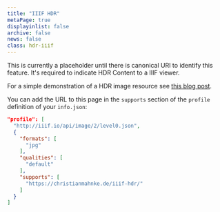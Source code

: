 ```yaml
---
title: "IIIF HDR"
metaPage: true
displayinlist: false
archive: false
news: false
class: hdr-iiif
---
```


This is currently a placeholder until there is canonical URI to identify this feature. It's required to indicate HDR Content to a IIIF viewer.

For a simple demonstration of a HDR image resource see [this blog post](/en/post/hdr-iiif/).

You can add the URL to this page in the `supports` section of the `profile` definition of your `info.json`:

```json
"profile": [
  "http://iiif.io/api/image/2/level0.json",
  {
    "formats": [
      "jpg"
    ],
    "qualities": [
      "default"
    ],
    "supports": [
      "https://christianmahnke.de/iiif-hdr/"
    ]
  }
]
```

